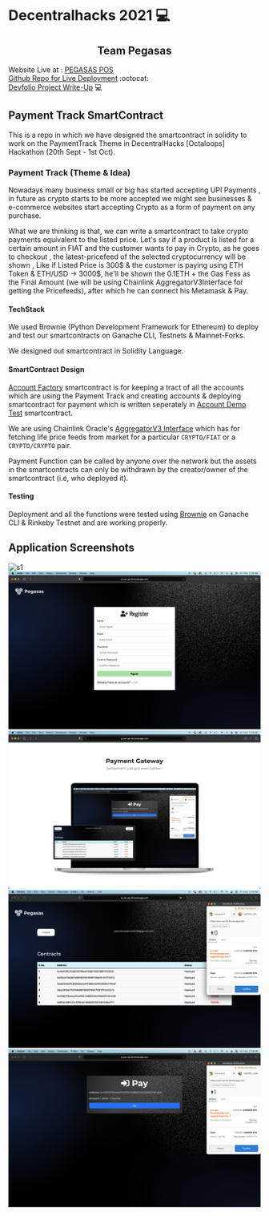 # Decentralhacks 2021 :computer:

<p align="center">
  <h2 align="center">Team Pegasas</h2>
</p>

Website Live at : [PEGASAS POS](https://pos-api-dh.herokuapp.com/)  
[Github Repo for Live Deployment](https://github.com/gitanshwadhwa28/POS-API)  :octocat:    
[Devfolio Project Write-Up](https://devfolio.co/submissions/pegasas-payment-gateway-63fa) :computer:

## Payment Track SmartContract

This is a repo in which we have designed the smartcontract in solidity to work on the PaymentTrack Theme in DecentralHacks [Octaloops] Hackathon (20th Sept - 1st Oct).

### Payment Track (Theme & Idea)

Nowadays many business small or big has started accepting UPI Payments , in future as crypto starts to be more accepted we might see businesses & e-commerce websites start accepting Crypto as a form of payment on any purchase.

What we are thinking  is that, we can write a smartcontract to take crypto payments equivalent to the listed price. Let's say if a product is listed for a certain amount in FIAT and the customer wants to pay in Crypto, as he goes to checkout , the latest-pricefeed of the selected cryptocurrency will be shown , Like if Listed Price is 300$ & the customer is paying using ETH Token & ETH/USD -> 3000$, he'll be shown the 0.1ETH + the Gas Fess as the Final Amount (we will be using Chainlink AggregatorV3Interface for getting the Pricefeeds), after which he can connect his Metamask & Pay.

#### TechStack

We used Brownie (Python Development Framework for Ethereum) to deploy and test our smartcontracts on Ganache CLI, Testnets & Mainnet-Forks.

We designed out smartcontract in Solidity Language. 

#### SmartContract Design 

[Account Factory](https://github.com/visheshsinha/demoTest/blob/master/contracts/accountFactory.sol) smartcontract is for keeping a tract of all the accounts which are using the Payment Track and creating accounts & deploying smartcontract for payment which is written seperately in [Account Demo Test](https://github.com/visheshsinha/demoTest/blob/master/contracts/demoTest.sol) smartcontract.

We are using Chainlink Oracle's [AggregatorV3 Interface](https://github.com/smartcontractkit/chainlink/blob/develop/contracts/src/v0.6/interfaces/AggregatorV3Interface.sol) which has  for fetching life price feeds from market for a particular `CRYPTO/FIAT` or a `CRYPTO/CRYPTO` pair. 

Payment Function can be called by anyone over the network but the assets in the smartcontracts can only be withdrawn by the creator/owner of the smartcontract (i.e, who deployed it).

#### Testing

Deployment and all the functions were tested using [Brownie](https://eth-brownie.readthedocs.io/en/stable/) on Ganache CLI & Rinkeby Testnet and are working properly. 


## Application Screenshots

![s1](https://github.com/gitanshwadhwa28/POS-API/blob/main/readme-screenshots/s1.png?raw=true)
![s2](https://github.com/gitanshwadhwa28/POS-API/blob/main/readme-screenshots/s2.png?raw=true)
![s3](https://github.com/gitanshwadhwa28/POS-API/blob/main/readme-screenshots/s3.png?raw=true)
![s4](https://github.com/gitanshwadhwa28/POS-API/blob/main/readme-screenshots/s4.png?raw=true)
![s5](https://github.com/gitanshwadhwa28/POS-API/blob/main/readme-screenshots/s5.png?raw=true)
